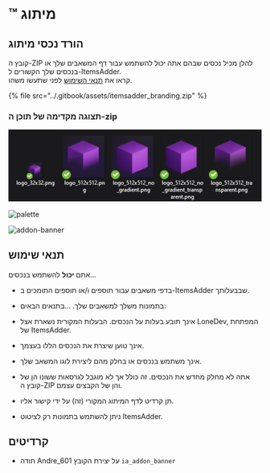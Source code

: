 # ™ מיתוג

## הורד נכסי מיתוג

קובץ ה-ZIP להלן מכיל נכסים שבהם אתה יכול להשתמש עבור דף המשאבים שלך או בנכסים שלך הקשורים ל-ItemsAdder.\
קראו את [תנאי השימוש](branding.md#usage-terms) לפני שתעשו משהו.

{% file src="../.gitbook/assets/itemsadder_branding.zip" %}

### תצוגה מקדימה של תוכן ה-zip

![logos](<../.gitbook/assets/image (107).png>)

![palette](../.gitbook/assets/color\_palette.jpg)

![addon-banner](../.gitbook/assets/ia\_addon\_banner.png)

## תנאי שימוש

אתם **יכול** להשתמש בנכסים...

* בדפי משאבים עבור תוספים ו/או תוספים התומכים ב-ItemsAdder שבבעלותך.
* בתמונות משלך למשאבים שלך.
...בתנאים הבאים:

* אינך תובע בעלות על הנכסים. הבעלות המקורית נשארת אצל LoneDev, המפתחת של ItemsAdder.
* אינך טוען שיצרת את הנכסים הללו בעצמך.
* אינך משתמש בנכסים או בחלק מהם ליצירת לוגו המשאב שלך.
* אתה לא מחלק מחדש את הנכסים. זה כולל אך לא מוגבל לגרסאות ששונו הן של קובץ ה-ZIP והן של הקבצים עצמם.
* תן קרדיט לדף המיתוג המקורי (זה) על ידי קישור אליו.
* ניתן להשתמש בתמונות רק לציטוט ItemsAdder.

## קרדיטים

* תודה Andre\_601 על יצירת הקובץ `ia_addon_banner`
